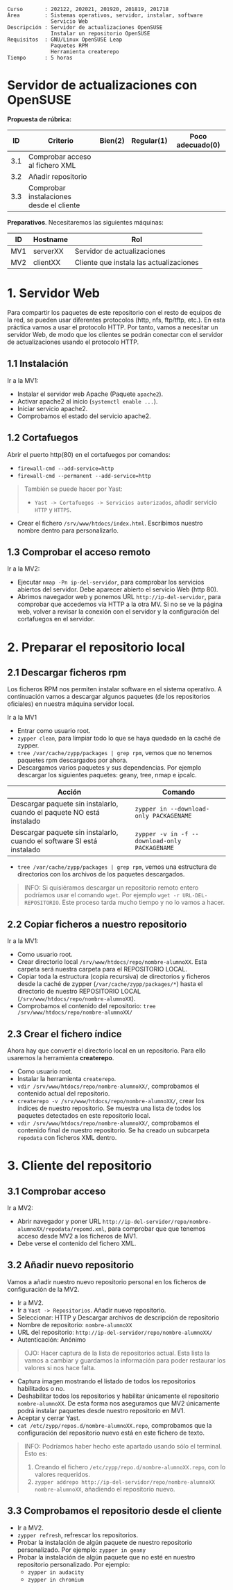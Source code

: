 
```
Curso       : 202122, 202021, 201920, 201819, 201718
Área        : Sistemas operativos, servidor, instalar, software
              Servicio Web
Descripción : Servidor de actualizaciones OpenSUSE
              Instalar un repositorio OpenSUSE
Requisitos  : GNU/Linux OpenSUSE Leap
              Paquetes RPM
              Herramienta createrepo
Tiempo      : 5 horas
```

# Servidor de actualizaciones con OpenSUSE

**Propuesta de rúbrica:**

| ID  | Criterio               | Bien(2) | Regular(1) | Poco adecuado(0) |
| --- | ---------------------- | ------- | ---------- | ---------------- |
| 3.1 | Comprobar acceso al fichero XML ||||
| 3.2 | Añadir repositorio ||||
| 3.3 | Comprobar instalaciones desde el cliente ||||

**Preparativos**. Necesitaremos las siguientes máquinas:

| ID  | Hostname | Rol |
| --- | -------- | --- |
| MV1 | serverXX | Servidor de actualizaciones |
| MV2 | clientXX | Cliente que instala las actualizaciones |

# 1. Servidor Web

Para compartir los paquetes de este repositorio con el resto de equipos de la red, se pueden usar diferentes protocolos (http, nfs, ftp/tftp, etc.). En esta práctica vamos a usar el protocolo HTTP. Por tanto, vamos a necesitar un servidor Web, de modo que los clientes se podrán conectar con el servidor de actualizaciones usando el protocolo HTTP.

## 1.1 Instalación

Ir a la MV1:
* Instalar el servidor web Apache (Paquete `apache2`).
* Activar apache2 al inicio (`systemctl enable ...`).
* Iniciar servicio apache2.
* Comprobamos el estado del servicio apache2.

## 1.2 Cortafuegos

Abrir el puerto http(80) en el cortafuegos por comandos:
* `firewall-cmd --add-service=http`
* `firewall-cmd --permanent --add-service=http`

> También se puede hacer por Yast:
> * `Yast -> Cortafuegos -> Servicios autorizados`, añadir servicio `HTTP` y `HTTPS`.

* Crear el fichero `/srv/www/htdocs/index.html`. Escribimos nuestro nombre dentro para personalizarlo.

## 1.3 Comprobar el acceso remoto

Ir a la MV2:
* Ejecutar `nmap -Pn ip-del-servidor`, para comprobar los servicios abiertos del servidor. Debe aparecer abierto el servicio Web (http 80).
* Abrimos navegador web y ponemos URL `http://ip-del-servidor`, para comprobar que accedemos vía HTTP a la otra MV. Si no se ve la página web, volver a revisar la conexión con el servidor y la configuración del cortafuegos en el servidor.

# 2. Preparar el repositorio local

## 2.1 Descargar ficheros rpm

Los ficheros RPM nos permiten instalar software en el sistema operativo.
A continuación vamos a descargar algunos paquetes (de los repositorios oficiales) en nuestra máquina servidor local.

Ir a la MV1
* Entrar como usuario root.
* `zypper clean`, para limpiar todo lo que se haya quedado en la caché de zypper.
* `tree /var/cache/zypp/packages | grep rpm`, vemos que no tenemos paquetes rpm descargados por ahora.
* Descargamos varios paquetes y sus dependencias. Por ejemplo descargar los siguientes paquetes: geany, tree, nmap e ipcalc.

| Acción | Comando |
| ------ | ------- |
| Descargar paquete sin instalarlo, cuando el paquete NO está instalado | `zypper in --download-only PACKAGENAME` |
| Descargar paquete sin instalarlo, cuando el software SI está instalado | `zypper -v in -f --download-only PACKAGENAME` |

* `tree /var/cache/zypp/packages | grep rpm`, vemos una estructura de directorios con los archivos de los paquetes descargados.

> INFO: Si quisiéramos descargar un repositorio remoto entero podríamos usar el comando `wget`. Por ejemplo `wget -r URL-DEL-REPOSITORIO`. Este proceso tarda mucho tiempo y no lo vamos a hacer.

## 2.2 Copiar ficheros a nuestro repositorio

Ir a la MV1:
* Como usuario root.
* Crear directorio local `/srv/www/htdocs/repo/nombre-alumnoXX`. Esta carpeta será nuestra carpeta para el REPOSITORIO LOCAL.
* Copiar toda la estructura (copia recursiva) de directorios y ficheros desde la caché de zypper (`/var/cache/zypp/packages/*`) hasta el directorio de nuestro REPOSITORIO LOCAL (`/srv/www/htdocs/repo/nombre-alumnoXX`).
* Comprobamos el contenido del repositorio: `tree /srv/www/htdocs/repo/nombre-alumnoXX/`

## 2.3 Crear el fichero índice

Ahora hay que convertir el directorio local en un repositorio. Para ello usaremos la herramienta **createrepo**.
* Como usuario root.
* Instalar la herramienta `createrepo`.
* `vdir /srv/www/htdocs/repo/nombre-alumnoXX/`, comprobamos el contenido actual del repositorio.
* `createrepo -v /srv/www/htdocs/repo/nombre-alumnoXX/`, crear los índices de nuestro repositorio. Se muestra una lista de todos los paquetes detectados en este repositorio local.
* `vdir /srv/www/htdocs/repo/nombre-alumnoXX/`, comprobamos el contenido final de nuestro repositorio. Se ha creado un subcarpeta `repodata` con ficheros XML dentro.

# 3. Cliente del repositorio

## 3.1 Comprobar acceso

Ir a MV2:
* Abrir navegador y poner URL `http://ip-del-servidor/repo/nombre-alumnoXX/repodata/repomd.xml`, para comprobar que que tenemos acceso desde MV2 a los ficheros de MV1.
* Debe verse el contenido del fichero XML.

## 3.2 Añadir nuevo repositorio

Vamos a añadir nuestro nuevo repositorio personal en los ficheros de configuración de la MV2.
* Ir a MV2.
* Ir a `Yast -> Repositorios`. Añadir nuevo repositorio.
* Seleccionar: HTTP y Descargar archivos de descripción de repositorio
* Nombre de repositorio: `nombre-alumnoXX`
* URL del repositorio: `http://ip-del-servidor/repo/nombre-alumnoXX/`
* Autenticación: Anónimo

> OJO: Hacer captura de la lista de repositorios actual. Esta lista la vamos a cambiar y guardamos la información para poder restaurar los valores si nos hace falta.

* Captura imagen mostrando el listado de todos los repositorios habilitados o no.
* Deshabilitar todos los repositorios y habilitar únicamente el repositorio `nombre-alumnoXX`. De esta forma nos aseguramos que MV2 únicamente podrá instalar paquetes desde nuestro repositorio en MV1.
* Aceptar y cerrar Yast.
* `cat /etc/zypp/repos.d/nombre-alumnoXX.repo`, comprobamos que la configuración del repositorio nuevo está en este fichero de texto.

> INFO: Podríamos haber hecho este apartado usando sólo el terminal. Esto es:
> 1. Creando el fichero `/etc/zypp/repo.d/nombre-alumnoXX.repo`, con lo valores requeridos.
> 2. `zypper addrepo http://ip-del-servidor/repo/nombre-alumnoXX nombre-alumnoXX`, añadiendo el repositorio nuevo.

## 3.3 Comprobamos el repositorio desde el cliente

* Ir a MV2.
* `zypper refresh`, refrescar los repositorios.
* Probar la instalación de algún paquete de nuestro repositorio personalizado. Por ejemplo: `zypper in geany`
* Probar la instalación de algún paquete que no esté en nuestro repositorio personalizado. Por ejemplo:
    * `zypper in audacity`
    * `zypper in chromium`
